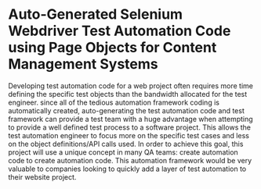 Auto-Generated Selenium Webdriver Test Automation Code using Page Objects for Content Management Systems
======================

Developing test automation code for a web project often requires more time defining the specific test objects than the bandwidth allocated for the test engineer. since all of the tedious automation framework coding is automatically created, auto-generating the test automation code and test framework can provide a test team with a huge advantage when attempting to provide a well defined test process to a software project. This allows the test automation engineer to focus more on the specific test cases and less on the object definitions/API calls used. In order to achieve this goal, this project will use a unique concept in many QA teams: create automation code to create automation code. This automation framework would be very valuable to companies looking to quickly add a layer of test automation to their website project.
